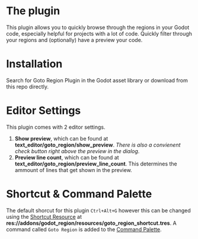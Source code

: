 # The plugin
This plugin allows you to quickly browse through the regions in your Godot code, especially helpful for projects with a lot of code. Quickly filter through your regions and (optionally) have a preview your code.

# Installation
Search for Goto Region Plugin in the Godot asset library or download from this repo directly.

# Editor Settings
This plugin comes with 2 editor settings.
1. **Show preview**, which can be found at **text_editor/goto_region/show_preview**. *There is also a convienent check button right above the preview in the dialog*.
2. **Preview line count**, which can be found at **text_editor/goto_region/preview_line_count**. This determines the ammount of lines that get shown in the preview.

# Shortcut & Command Palette
The default shorcut for this plugin ```Ctrl+Alt+G``` however this can be changed using the [Shortcut Resource](https://docs.godotengine.org/en/stable/classes/class_shortcut.html) at **res://addons/godot_region/resources/goto_region_shortcut.tres**.
A command called ```Goto Region``` is added to the [Command Palette](https://docs.godotengine.org/en/stable/classes/class_editorcommandpalette.html#editorcommandpalette). 
